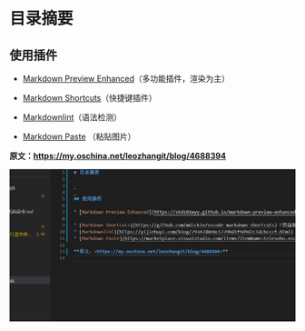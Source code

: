 # 目录摘要

## 使用插件

* [Markdown Preview Enhanced](https://shd101wyy.github.io/markdown-preview-enhanced/#/zh-cn/)（多功能插件，渲染为主）

* [Markdown Shortcuts](https://github.com/mdickin/vscode-markdown-shortcuts)（快捷键插件）
* [Markdownlint](https://yijiebuyi.com/blog/79347d0e8c1739bd1f9d9d7c1dcbcccf.html)（语法检测）
* [Markdown Paste](https://marketplace.visualstudio.com/items?itemName=telesoho.vscode-markdown-paste-image) （粘贴图片）

**原文：<https://my.oschina.net/leozhangit/blog/4688394>**

![测试图片](../../assets/images/2020-11-25-16-53-59.png)
